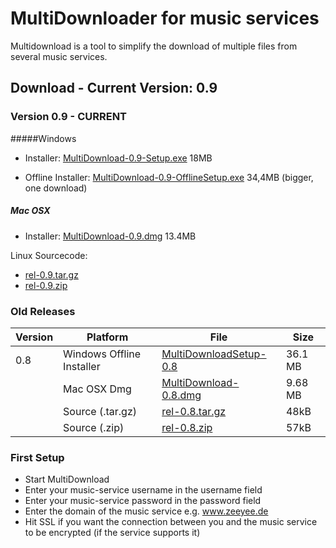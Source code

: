 # MultiDownloader for music services

Multidownload is a tool to simplify the download of multiple files from several music services.

## Download - Current Version: 0.9

### Version 0.9 - CURRENT
#####Windows 
* Installer: [MultiDownload-0.9-Setup.exe](https://github.com/eternalvr/qtmultidl/releases/download/rel_0.9/MultiDownload-0.9-Setup.exe) 18MB

* Offline Installer: [MultiDownload-0.9-OfflineSetup.exe](https://github.com/eternalvr/qtmultidl/releases/download/rel_0.9/MultiDownload-0.9-OfflineSetup.exe) 34,4MB
(bigger, one download)

##### Mac OSX
*  Installer: [MultiDownload-0.9.dmg](https://github.com/eternalvr/qtmultidl/releases/download/rel_0.8/MultiDownload.dmg) 13.4MB

Linux Sourcecode: 
* [rel-0.9.tar.gz](https://github.com/eternalvr/qtmultidl/archive/rel_0.9.zip)
* [rel-0.9.zip](https://github.com/eternalvr/qtmultidl/archive/rel_0.9.zip)




###  Old Releases
|Version|Platform|File|Size|
|---|---|---|---|
| 0.8 | Windows Offline Installer|  [MultiDownloadSetup-0.8](https://github.com/eternalvr/qtmultidl/releases/download/rel_0.8/MultiDownload0.8-Setup.exe) | 36.1 MB |
|| Mac OSX Dmg| [MultiDownload-0.8.dmg](https://github.com/eternalvr/qtmultidl/releases/download/rel_0.8/MultiDownload.dmg) | 9.68 MB |
|| Source (.tar.gz)| [rel-0.8.tar.gz](https://github.com/eternalvr/qtmultidl/archive/rel_0.8.tar.gz) | 48kB
|| Source (.zip)| [rel-0.8.zip](https://github.com/eternalvr/qtmultidl/archive/rel_0.8.zip) | 57kB |




### First Setup

* Start MultiDownload
* Enter your music-service username in the username field
* Enter your music-service password in the password field
* Enter the domain of the music service e.g. www.zeeyee.de 
* Hit SSL if you want the connection between you and the music service to be encrypted (if the service supports it)
